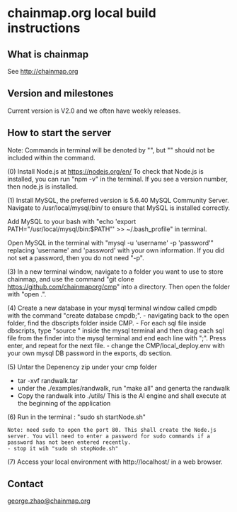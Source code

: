 # chainmap.org local build instructions


## What is chainmap
See http://chainmap.org

## Version and milestones

Current version is V2.0 and we often have weekly releases.

## How to start the server

Note: Commands in terminal will be denoted by "", but "" should not be included within the command.

(0) Install Node.js at https://nodejs.org/en/
To check that Node.js is installed, you can run "npm -v" in the terminal. If you see a version number, then node.js is installed.

(1) Install MySQL, the preferred version is 5.6.40 MySQL Community Server.
Navigate to /usr/local/mysql/bin/ to ensure that MySQL is installed correctly.

Add MySQL to your bash with "echo 'export PATH="/usr/local/mysql/bin:$PATH"' >> ~/.bash_profile" in terminal.

Open MySQL in the terminal with "mysql -u 'username' -p 'password'" replacing 'username' and 'password' with your own information. If you did not set a password, then you do not need "-p".

(3) In a new terminal window, navigate to a folder you want to use to store chainmap, and use the command "git clone https://github.com/chainmaporg/cmp" into a directory.
Then open the folder with "open .".

(4) Create a new database in your mysql terminal window called cmpdb with the command "create database cmpdb;".
    - navigating back to the open folder, find the dbscripts folder inside CMP.
    - For each sql file inside dbscripts, type "source " inside the mysql terminal and then drag each sql file from the finder into the mysql terminal and end each line with ";". Press enter, and repeat for the next file.
    - change the CMP/local_deploy.env with your own mysql DB password in the exports, db section.

(5) Untar the Depenency zip under your cmp folder
   - tar -xvf randwalk.tar
   - under the ./examples/randwalk, run "make all" and generta the randwalk
   - Copy the randwalk into ./utils/
   This is the AI engine and shall execute at the beginning of the application

(6) Run in the terminal : "sudo sh startNode.sh"
    
    Note: need sudo to open the port 80. This shall create the Node.js server. You will need to enter a password for sudo commands if a password has not been entered recently.
    - stop it wih "sudo sh stopNode.sh"

(7) Access your local environment with http://localhost/ in a web browser.


## Contact

george.zhao@chainmap.org
